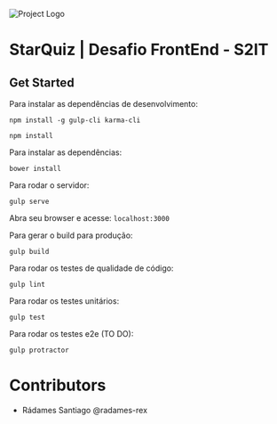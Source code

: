 ![Project Logo](src/assets/images/logo.svg)

# StarQuiz | Desafio FrontEnd - S2IT

## Get Started

Para instalar as dependências de desenvolvimento:

`npm install -g gulp-cli karma-cli`

`npm install`

Para instalar as dependências:

`bower install`

Para rodar o servidor:

`gulp serve`

Abra seu browser e acesse: `localhost:3000`

Para gerar o build para produção:

`gulp build`

Para rodar os testes de qualidade de código:

`gulp lint`

Para rodar os testes unitários:

`gulp test`

Para rodar os testes e2e (TO DO):

`gulp protractor`

# Contributors

-   Rádames Santiago @radames-rex
